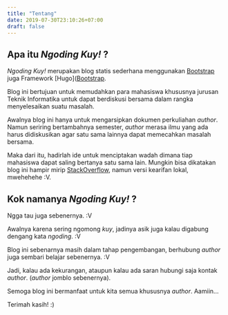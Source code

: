 ```yaml
---
title: "Tentang"
date: 2019-07-30T23:10:26+07:00
draft: false
---
```


## Apa itu _Ngoding Kuy!_ ?

_Ngoding Kuy!_ merupakan blog statis sederhana menggunakan [Bootstrap](https://getbootstrap.com/ "Pergi ke website Bootstrap") juga Framework [Hugo]([Bootstrap](https://getbootstrap.com/ "Pergi ke website Hugo").

Blog ini bertujuan untuk memudahkan para mahasiswa khususnya jurusan Teknik Informatika untuk dapat berdiskusi bersama dalam rangka menyelesaikan suatu masalah.

Awalnya blog ini hanya untuk mengarsipkan dokumen perkuliahan *author*. Namun seriring bertambahnya semester, *author* merasa ilmu yang ada harus didiskusikan agar satu sama lainnya dapat memecahkan masalah bersama.

Maka dari itu, hadirlah ide untuk menciptakan wadah dimana tiap mahasiswa dapat saling bertanya satu sama lain. Mungkin bisa dikatakan blog ini hampir mirip [StackOverflow](http://stackoverflow.com/ "Lihat StackOverflow"), namun versi kearifan lokal, mwehehehe :V.

## Kok namanya _Ngoding Kuy!_ ?

Ngga tau juga sebenernya. :V

Awalnya karena sering ngomong *kuy*, jadinya asik juga kalau digabung dengang kata *ngoding*. :V

Blog ini sebenarnya masih dalam tahap pengembangan, berhubung *author* juga sembari belajar sebenernya. :V

Jadi, kalau ada kekurangan, ataupun kalau ada saran hubungi saja kontak *author*. (*author* jomblo sebenernya). 

Semoga blog ini bermanfaat untuk kita semua khususnya *author*. Aamiin...

Terimah kasih! :)